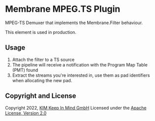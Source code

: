 # Membrane MPEG.TS Plugin
MPEG-TS Demuxer that implements the Membrane.Filter behaviour.

This element is used in production.

## Usage
1. Attach the filter to a TS source
2. The pipeline will receive a notification with the Program Map Table (PMT) found
3. Extract the streams you're interested in, use them as pad identifiers when allocating the new pad.


## Copyright and License
Copyright 2022, [KIM Keep In Mind GmbH](https://www.keepinmind.info/)
Licensed under the [Apache License, Version 2.0](LICENSE)
